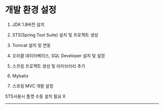 # 개발 환경 설정

1. JDK 1.8버전 설치

2. STS(Spring Tool Suite) 설치 및 프로젝트 생성

3. Tomcat 설치 및 연동

4. 오라클 데이터베이스, SQL Developer 설치 및 설정

5. 스프링 프로젝트 생성 및 라이브러리 추가

6. Mybatis

7. 스프링 MVC 개발 설정

STS사용시 톰캣 수동 설치 필요 X

------------------------------------------------------
